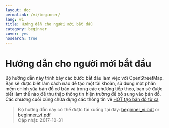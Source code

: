 ```yaml
---
layout: doc
permalink: /vi/beginner/
lang: vi
title: Hướng dẫn cho người mới bắt đầu
category: beginner
cover: yes
nosearch: true
---
```


Hướng dẫn cho người mới bắt đầu
================


Bộ hướng dẫn này trình bày các bước bắt đầu làm việc với OpenStreetMap.
Bạn sẽ được biết làm cách nào để tạo một tài khoản, sử dụng một phần mềm chỉnh sửa bản đồ cơ bản và trong các chương tiếp theo, bạn sẽ được biết làm thế nào để thu thập thông tin hiện trường để bổ sung vào bản đồ.
Các chương cuối cùng chứa đựng các thông tin về  [HOT tạo bản đồ từ xa](/vi/coordination/) 

> Bộ hướng dẫn này có thể được tải xuống tại đây: [beginner_vi.odt](/files/beginner_vi.odt) or [beginner_vi.pdf](/files/beginner_vi.pdf)  
> Cập nhật: 2017-10-31  